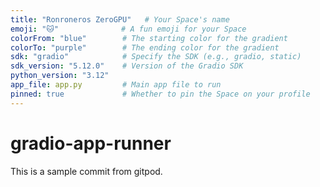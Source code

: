 ```yaml
---
title: "Ronroneros ZeroGPU"   # Your Space's name
emoji: "🐱"              # A fun emoji for your Space
colorFrom: "blue"        # The starting color for the gradient
colorTo: "purple"        # The ending color for the gradient
sdk: "gradio"            # Specify the SDK (e.g., gradio, static)
sdk_version: "5.12.0"    # Version of the Gradio SDK
python_version: "3.12"
app_file: app.py         # Main app file to run
pinned: true             # Whether to pin the Space on your profile
---
```



# gradio-app-runner

This is a sample commit from gitpod.